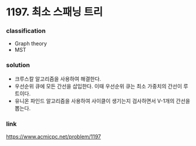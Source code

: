 # 1197. 최소 스패닝 트리

### classification
* Graph theory
* MST

### solution
* 크루스칼 알고리즘을 사용하여 해결한다.
* 우선순위 큐에 모든 간선을 삽입한다. 이때 우선순위 큐는 최소 가중치의 간선이 루트이다.
* 유니온 파인드 알고리즘을 사용하여 사이클이 생기는지 검사하면서 V-1개의 간선을 뽑는다.

### link
https://www.acmicpc.net/problem/1197